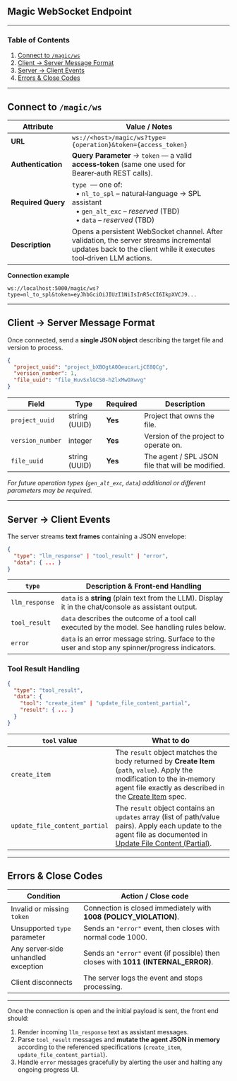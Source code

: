 ## Magic WebSocket Endpoint

---

### Table of Contents
1. [Connect to `/magic/ws`](#connect-to-magicws)
2. [Client → Server Message Format](#client--server-message-format)
3. [Server → Client Events](#server--client-events)
4. [Errors & Close Codes](#errors--close-codes)

---

## Connect to `/magic/ws`

| Attribute        | Value / Notes                                                                                                     |
|------------------|-------------------------------------------------------------------------------------------------------------------|
| **URL**          | `ws://<host>/magic/ws?type={operation}&token={access_token}`                                                      |
| **Authentication** | **Query Parameter** → `token` — a valid **access‑token** (same one used for Bearer‑auth REST calls).            |
| **Required Query** | `type` &nbsp;— one of:<br/>  • `nl_to_spl` – natural‑language → SPL assistant<br/>  • `gen_alt_exc` – *reserved* (TBD)<br/>  • `data` – *reserved* (TBD) |
| **Description**  | Opens a persistent WebSocket channel. After validation, the server streams incremental updates back to the client while it executes tool‑driven LLM actions. |

**Connection example**

```text
ws://localhost:5000/magic/ws?type=nl_to_spl&token=eyJhbGciOiJIUzI1NiIsInR5cCI6IkpXVCJ9...
```

---

## Client → Server Message Format

Once connected, send a **single JSON object** describing the target file and version to process.

```json
{
  "project_uuid": "project_bXBOgtA0QeucarLjCE8QCg",
  "version_number": 1,
  "file_uuid": "file_HuvSxlGCS0-hZlxMwOXwvg"
}
```

| Field            | Type            | Required | Description                                           |
|------------------|-----------------|----------|-------------------------------------------------------|
| `project_uuid`   | string (UUID)   | **Yes**  | Project that owns the file.                           |
| `version_number` | integer         | **Yes**  | Version of the project to operate on.                 |
| `file_uuid`      | string (UUID)   | **Yes**  | The agent / SPL JSON file that will be modified.      |

*For future operation types (`gen_alt_exc`, `data`) additional or different parameters may be required.*

---

## Server → Client Events

The server streams **text frames** containing a JSON envelope:

```json
{
  "type": "llm_response" | "tool_result" | "error",
  "data": { ... }
}
```

| `type`        | Description & Front‑end Handling                                                                                                                           |
|---------------|---------------------------------------------------------------------------------------------------------------------------------------------------------------------------------------------------|
| `llm_response`| `data` is a **string** (plain text from the LLM). Display it in the chat/console as assistant output.                                                                                            |
| `tool_result` | `data` describes the outcome of a tool call executed by the model. See handling rules below.                                                                                                      |
| `error`       | `data` is an error message string. Surface to the user and stop any spinner/progress indicators.                                                                                                  |

### Tool Result Handling

```json
{
  "type": "tool_result",
  "data": {
    "tool": "create_item" | "update_file_content_partial",
    "result": { ... }
  }
}
```

| `tool` value                        | What to do                                                                                                                                                                                                                                    |
|------------------------------------|-----------------------------------------------------------------------------------------------------------------------------------------------------------------------------------------------------------------------------------------------|
| `create_item`                      | The `result` object matches the body returned by **Create Item** (`path`, `value`). Apply the modification to the in‑memory agent file exactly as described in the [Create Item](https://github.com/UGAIForge/Documents/blob/main/Endpoints/edit.md#create-item) spec. |
| `update_file_content_partial`      | The `result` object contains an `updates` array (list of path/value pairs). Apply each update to the agent file as documented in [Update File Content (Partial)](https://github.com/UGAIForge/Documents/blob/main/Endpoints/file.md#update-file-content-partial). |

---

## Errors & Close Codes

| Condition                                   | Action / Close code |
|---------------------------------------------|---------------------|
| Invalid or missing `token`                  | Connection is closed immediately with **1008 (POLICY_VIOLATION)**. |
| Unsupported `type` parameter                | Sends an `"error"` event, then closes with normal code 1000.        |
| Any server‑side unhandled exception         | Sends an `"error"` event (if possible) then closes with **1011 (INTERNAL_ERROR)**. |
| Client disconnects                          | The server logs the event and stops processing.                      |

---

Once the connection is open and the initial payload is sent, the front end should:

1. Render incoming `llm_response` text as assistant messages.
2. Parse `tool_result` messages and **mutate the agent JSON in memory** according to the referenced specifications (`create_item`, `update_file_content_partial`).
3. Handle `error` messages gracefully by alerting the user and halting any ongoing progress UI.
